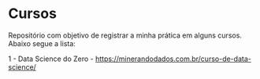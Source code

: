 # Cursos

Repositório com objetivo de registrar a minha prática em alguns cursos. Abaixo segue a lista:

1 - Data Science do Zero - https://minerandodados.com.br/curso-de-data-science/
